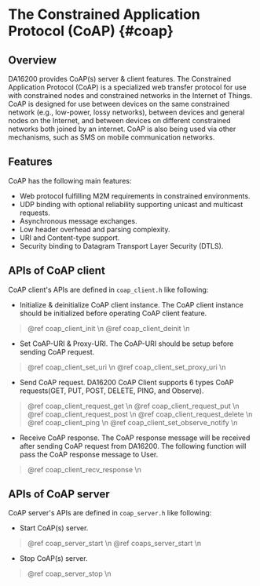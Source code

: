 The Constrained Application Protocol (CoAP) {#coap}
============================================================

## Overview

DA16200 provides CoAP(s) server & client features. The Constrained Application Protocol (CoAP) is a specialized web transfer protocol for use with constrained nodes and constrained networks in the Internet of Things. CoAP is designed for use between devices on the same constrained network (e.g., low-power, lossy networks), between devices and general nodes on the Internet, and between devices on different constrained networks both joined by an internet. CoAP is also being used via other mechanisms, such as SMS on mobile communication networks.

## Features

CoAP has the following main features:
- Web protocol fulfilling M2M requirements in constrained environments.
- UDP binding with optional reliability supporting unicast and multicast requests.
- Asynchronous message exchanges.
- Low header overhead and parsing complexity.
- URI and Content-type support.
- Security binding to Datagram Transport Layer Security (DTLS).

## APIs of CoAP client

CoAP client's APIs are defined in `coap_client.h` like following:
- Initialize & deinitialize CoAP client instance. The CoAP client instance should be initialized before operating CoAP client feature.
> @ref coap_client_init \n
> @ref coap_client_deinit \n
- Set CoAP-URI & Proxy-URI. The CoAP-URI should be setup before sending CoAP request.
> @ref coap_client_set_uri \n
> @ref coap_client_set_proxy_uri \n
- Send CoAP request. DA16200 CoAP Client supports 6 types CoAP requests(GET, PUT, POST, DELETE, PING, and Observe).
> @ref coap_client_request_get \n
> @ref coap_client_request_put \n
> @ref coap_client_request_post \n
> @ref coap_client_request_delete \n
> @ref coap_client_ping \n
> @ref coap_client_set_observe_notify \n
- Receive CoAP response. The CoAP response message will be received after sending CoAP request from DA16200. The following function will pass the CoAP response message to User.
> @ref coap_client_recv_response \n

## APIs of CoAP server

CoAP server's APIs are defined in `coap_server.h` like following:
- Start CoAP(s) server.
> @ref coap_server_start \n
> @ref coaps_server_start \n
- Stop CoAP(s) server.
> @ref coap_server_stop \n
